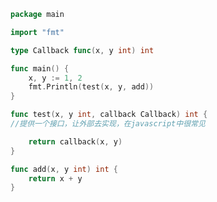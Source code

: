 ﻿```go
package main

import "fmt"

type Callback func(x, y int) int

func main() {
	x, y := 1, 2
	fmt.Println(test(x, y, add))
}

func test(x, y int, callback Callback) int {
//提供一个接口，让外部去实现，在javascript中很常见

	return callback(x, y)
}

func add(x, y int) int {
	return x + y
}
```